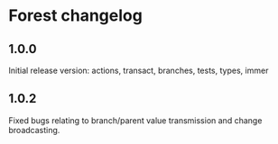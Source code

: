 # Forest changelog

## 1.0.0 

Initial release version: actions, transact, branches, tests, types, immer

## 1.0.2

Fixed bugs relating to branch/parent value transmission and change broadcasting.
